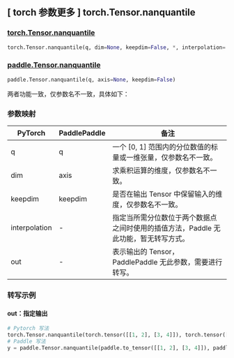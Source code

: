 ## [ torch 参数更多 ] torch.Tensor.nanquantile

### [torch.Tensor.nanquantile](https://pytorch.org/docs/stable/generated/torch.nanquantile.html#torch.nanquantile)

```python
torch.Tensor.nanquantile(q, dim=None, keepdim=False, *, interpolation='linear', out=None)
```

### [paddle.Tensor.nanquantile](https://github.com/PaddlePaddle/Paddle/pull/41343)

```python
paddle.Tensor.nanquantile(q, axis=None, keepdim=False)
```

两者功能一致，仅参数名不一致，具体如下：

### 参数映射

| PyTorch       | PaddlePaddle | 备注                                                         |
| ------------- | ------------ | ------------------------------------------------------------ |
| q             | q            | 一个 [0, 1] 范围内的分位数值的标量或一维张量，仅参数名不一致。 |
| dim           | axis         | 求乘积运算的维度，仅参数名不一致。                           |
| keepdim       | keepdim      | 是否在输出 Tensor 中保留输入的维度，仅参数名不一致。         |
| interpolation | -            | 指定当所需分位数位于两个数据点之间时使用的插值方法，Paddle 无此功能，暂无转写方式。 |
| out           | -            | 表示输出的 Tensor，PaddlePaddle 无此参数，需要进行转写。                              |

### 转写示例

#### out：指定输出
```python
# Pytorch 写法
torch.Tensor.nanquantile(torch.tensor([[1, 2], [3, 4]]), torch.tensor([[1, 1], [4, 4]]), out = y) # 同 y = torch.Tensor.nanquantile(torch.tensor([[1, 2], [3, 4]]), torch.tensor([[1, 1], [4, 4]]))
# Paddle 写法
y = paddle.Tensor.nanquantile(paddle.to_tensor([[1, 2], [3, 4]]), paddle.to_tensor([[1, 1], [4, 4]]))
```
